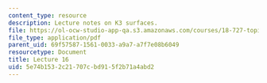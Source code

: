 ```yaml
---
content_type: resource
description: Lecture notes on K3 surfaces.
file: https://ol-ocw-studio-app-qa.s3.amazonaws.com/courses/18-727-topics-in-algebraic-geometry-algebraic-surfaces-spring-2008/5e74b1532c21707cbd915f2b71a4abd2_lect16.pdf
file_type: application/pdf
parent_uid: 69f57587-1561-0033-a9a7-a7f7e08b6049
resourcetype: Document
title: Lecture 16
uid: 5e74b153-2c21-707c-bd91-5f2b71a4abd2
---
```


